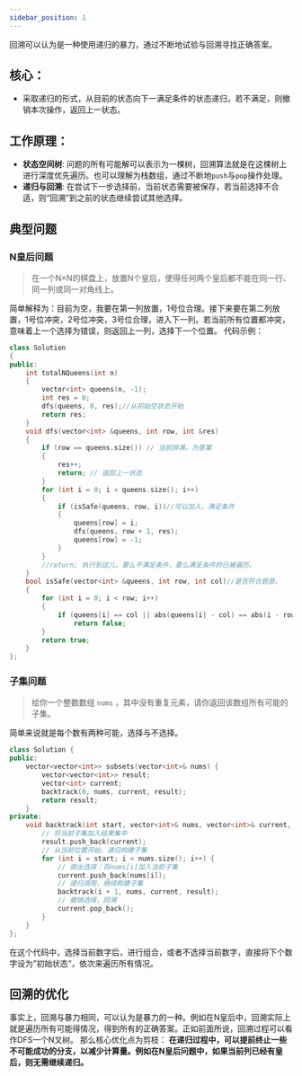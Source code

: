 ```yaml
---
sidebar_position: 1
---
```


回溯可以认为是一种使用递归的暴力，通过不断地试验与回溯寻找正确答案。
## 核心：
- 采取递归的形式，从目前的状态向下一满足条件的状态递归，若不满足，则撤销本次操作，返回上一状态。

## 工作原理：
- **状态空间树**: 问题的所有可能解可以表示为一棵树，回溯算法就是在这棵树上进行深度优先遍历。也可以理解为栈数组，通过不断地`push`与`pop`操作处理。
- **递归与回溯**: 在尝试下一步选择前，当前状态需要被保存，若当前选择不合适，则“回溯”到之前的状态继续尝试其他选择。
## 典型问题
### N皇后问题

> 在一个N×N的棋盘上，放置N个皇后，使得任何两个皇后都不能在同一行、同一列或同一对角线上。

简单解释为：目前为空，我要在第一列放置，1号位合理。接下来要在第二列放置，1号位冲突，2号位冲突，3号位合理，进入下一列。若当前所有位置都冲突，意味着上一个选择为错误，则返回上一列，选择下一个位置。
代码示例：

```cpp
class Solution
{
public:
    int totalNQueens(int n)
    {
        vector<int> queens(n, -1);
        int res = 0;
        dfs(queens, 0, res);//从初始空状态开始
        return res;
    }
    void dfs(vector<int> &queens, int row, int &res)
    {
        if (row == queens.size()) // 当前排满，为答案
        {
            res++;
            return; // 返回上一状态
        }
        for (int i = 0; i < queens.size(); i++)
        {
            if (isSafe(queens, row, i))//可以加入，满足条件
            {
                queens[row] = i;
                dfs(queens, row + 1, res);
                queens[row] = -1;
            }
        }
        //return; 执行到这儿，要么不满足条件，要么满足条件的已被遍历。
    }
    bool isSafe(vector<int> &queens, int row, int col)//是否符合题意。
    {
        for (int i = 0; i < row; i++)
        {
            if (queens[i] == col || abs(queens[i] - col) == abs(i - row))
                return false;
        }
        return true;
    }
};
```
### 子集问题
> 给你一个整数数组 `nums` ，其中没有重复元素，请你返回该数组所有可能的子集。

简单来说就是每个数有两种可能，选择与不选择。
```cpp
class Solution {
public:
    vector<vector<int>> subsets(vector<int>& nums) {
        vector<vector<int>> result;
        vector<int> current;
        backtrack(0, nums, current, result);
        return result;
    }
private:
    void backtrack(int start, vector<int>& nums, vector<int>& current, vector<vector<int>>& result) {
        // 将当前子集加入结果集中
        result.push_back(current);
        // 从当前位置开始，递归构建子集
        for (int i = start; i < nums.size(); i++) {
            // 做出选择：将nums[i]加入当前子集
            current.push_back(nums[i]);
            // 递归调用，继续构建子集
            backtrack(i + 1, nums, current, result);
            // 撤销选择，回溯
            current.pop_back();
        }
    }
};
```
在这个代码中，选择当前数字后，进行组合，或者不选择当前数字，直接将下个数字设为”初始状态“，依次来遍历所有情况。
## 回溯的优化
事实上，回溯与暴力相同，可以认为是暴力的一种。例如在N皇后中，回溯实际上就是遍历所有可能得情况，得到所有的正确答案。正如前面所说，回溯过程可以看作DFS一个N叉树。
那么核心优化点为剪枝：
**在递归过程中，可以提前终止一些不可能成功的分支，以减少计算量。例如在N皇后问题中，如果当前列已经有皇后，则无需继续递归。**